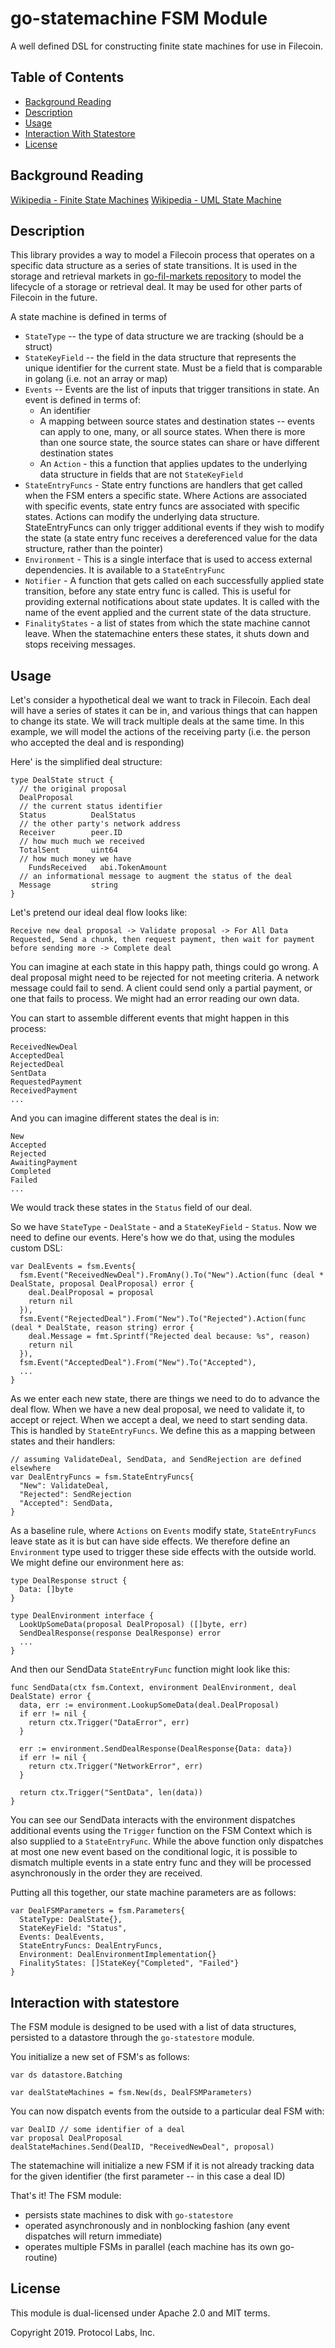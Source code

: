 # go-statemachine FSM Module

A well defined DSL for constructing finite state machines for use in Filecoin.


## Table of Contents

* [Background Reading](./README.md#background-reading)
* [Description](./README.md#description)
* [Usage](./README.md#usage)
* [Interaction With Statestore](./README.md#interaction-with-statestore)
* [License](./README.md#license)

## Background Reading

[Wikipedia - Finite State Machines](https://en.wikipedia.org/wiki/Finite-state_machine)
[Wikipedia - UML State Machine](https://en.wikipedia.org/wiki/UML_state_machine)

## Description

This library provides a way to model a Filecoin process that operates on a specific data structure as a series of state transitions. It is used in the storage and retrieval markets in [go-fil-markets repository](https://github.com/filecoin-project/go-fil-markets) to model the lifecycle of a storage or retrieval deal. It may be used for other parts of Filecoin in the future.

A state machine is defined in terms of

- `StateType` -- the type of data structure we are tracking (should be a struct)
- `StateKeyField` -- the field in the data structure that represents the unique identifier for the current state. Must be a field that is comparable in golang (i.e. not an array or map)
- `Events` -- Events are the list of inputs that trigger transitions in state. An event is defined in terms of:
  - An identifier
  - A mapping between source states and destination states -- events can apply to one, many, or all source states. When there is more than one source state, the source states can share or have different destination states
  - An `Action` - this a function that applies updates to the underlying data structure in fields that are not `StateKeyField`
- `StateEntryFuncs` - State entry functions are handlers that get called when the FSM enters a specific state. Where Actions are associated with specific events, state entry funcs are associated with specific states. Actions can modify the underlying data structure. StateEntryFuncs can only trigger additional events if they wish to modify the state (a state entry func receives a dereferenced value for the data structure, rather than the pointer)
- `Environment` - This is a single interface that is used to access external dependencies. It is available to a `StateEntryFunc`
- `Notifier` - A function that gets called on each successfully applied state transition, before any state entry func is called. This is useful for providing external notifications about state updates. It is called with the name of the event applied and the current state of the data structure.
- `FinalityStates` - a list of states from which the state machine cannot leave. When the statemachine enters these states, it shuts down and stops receiving messages.

## Usage

Let's consider a hypothetical deal we want to track in Filecoin. Each deal will have a series of states it can be in, and various things that can happen to change its state. We will track multiple deals at the same time. In this example, we will model the actions of the receiving party (i.e. the person who accepted the deal and is responding)

Here' is the simplified deal structure:

```golang
type DealState struct {
  // the original proposal
  DealProposal
  // the current status identifier
  Status          DealStatus
  // the other party's network address
  Receiver        peer.ID
  // how much much we received
  TotalSent       uint64
  // how much money we have
	FundsReceived   abi.TokenAmount
  // an informational message to augment the status of the deal
  Message         string
}
```

Let's pretend our ideal deal flow looks like:

```
Receive new deal proposal -> Validate proposal -> For All Data Requested, Send a chunk, then request payment, then wait for payment before sending more -> Complete deal
```

You can imagine at each state in this happy path, things could go wrong. A deal proposal might need to be rejected for not meeting criteria. A network message could fail to send. A client could send only a partial payment, or one that fails to process. We might had an error reading our own data.

You can start to assemble different events that might happen in this process:

```
ReceivedNewDeal
AcceptedDeal
RejectedDeal
SentData
RequestedPayment
ReceivedPayment
...
```

And you can imagine different states the deal is in:

```
New
Accepted
Rejected
AwaitingPayment
Completed
Failed
...
```

We would track these states in the `Status` field of our deal.

So we have `StateType` - `DealState` - and a `StateKeyField` - `Status`. Now we need to define our events. Here's how we do that, using the modules custom DSL:

```golang
var DealEvents = fsm.Events{
  fsm.Event("ReceivedNewDeal").FromAny().To("New").Action(func (deal * DealState, proposal DealProposal) error {
    deal.DealProposal = proposal
    return nil
  }),
  fsm.Event("RejectedDeal").From("New").To("Rejected").Action(func (deal * DealState, reason string) error {
    deal.Message = fmt.Sprintf("Rejected deal because: %s", reason)
    return nil
  }),
  fsm.Event("AcceptedDeal").From("New").To("Accepted"),
  ...
}
```

As we enter each new state, there are things we need to do to advance the deal flow. When we have a new deal proposal, we need to validate it, to accept or reject. When we accept a deal, we need to start sending data. This is handled by `StateEntryFuncs`. We define this as a mapping between states and their handlers:

```golang
// assuming ValidateDeal, SendData, and SendRejection are defined elsewhere
var DealEntryFuncs = fsm.StateEntryFuncs{
  "New": ValidateDeal,
  "Rejected": SendRejection
  "Accepted": SendData,
}
```

As a baseline rule, where `Actions` on `Events` modify state, `StateEntryFuncs` leave state as it is but can have side effects. We therefore define an `Environment` type used to trigger these side effects with the outside world. We might define our environment here as:

```golang
type DealResponse struct {
  Data: []byte
}

type DealEnvironment interface {
  LookUpSomeData(proposal DealProposal) ([]byte, err)
  SendDealResponse(response DealResponse) error
  ...
}
```

And then our SendData `StateEntryFunc` function might look like this:

```golang
func SendData(ctx fsm.Context, environment DealEnvironment, deal DealState) error {
  data, err := environment.LookupSomeData(deal.DealProposal)
  if err != nil {
    return ctx.Trigger("DataError", err)
  }

  err := environment.SendDealResponse(DealResponse{Data: data})
  if err != nil {
    return ctx.Trigger("NetworkError", err)
  }

  return ctx.Trigger("SentData", len(data))
}
```

You can see our SendData interacts with the environment dispatches additional events using the `Trigger` function on the FSM Context which is also supplied to a `StateEntryFunc`. While the above function only dispatches at most one new event based on the conditional logic, it is possible to dismatch multiple events in a state entry func and they will be processed asynchronously in the order they are received.

Putting all this together, our state machine parameters are as follows:

```golang
var DealFSMParameters = fsm.Parameters{
  StateType: DealState{},
  StateKeyField: "Status",
  Events: DealEvents,
  StateEntryFuncs: DealEntryFuncs,
  Environment: DealEnvironmentImplementation{}
  FinalityStates: []StateKey{"Completed", "Failed"} 
}
```

## Interaction with statestore

The FSM module is designed to be used with a list of data structures, persisted to a datastore through the `go-statestore` module.

You initialize a new set of FSM's as follows:

```golang
var ds datastore.Batching

var dealStateMachines = fsm.New(ds, DealFSMParameters)
```

You can now dispatch events from the outside to a particular deal FSM with:

```golang
var DealID // some identifier of a deal
var proposal DealProposal
dealStateMachines.Send(DealID, "ReceivedNewDeal", proposal)
```

The statemachine will initialize a new FSM if it is not already tracking data for the given identifier (the first parameter -- in this case a deal ID)

That's it! The FSM module:

- persists state machines to disk with `go-statestore`
- operated asynchronously and in nonblocking fashion (any event dispatches will return immediate)
- operates multiple FSMs in parallel (each machine has its own go-routine)

## License

This module is dual-licensed under Apache 2.0 and MIT terms.

Copyright 2019. Protocol Labs, Inc.
